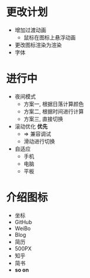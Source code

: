 # 更改计划
- 增加过渡动画
  - 鼠标在图标上悬浮动画
- 更改图标<class name>渲染为<html>渲染
- 字体

# 进行中
- 夜间模式
   - 方案一, 根据日落计算颜色
   - 方案二, 根据时间进行计算
   - 方案三, 直接切换
- 滚动优化 **优先**
  - => 兼容调试
  - 滑动进行切换
- 自适应
  - 手机
  - 电脑
  - 平板

# 介绍图标
- 坐标
- GitHub
- WeiBo
- Blog
- 简历
- 500PX
- 知乎
- 简书
- **so on**
